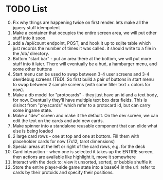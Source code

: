# TODO List

0. Fix why things are happening twice on first render. lets make all the jquery stuff idempotent
1. Make a container that occupies the entire screen area, we will put other stuff into it soon.
2. add a /api/count endpoint, POST, and hook it up to sqlite table which just records the number of times it was called. it should write to a file in the /db/ directory.
3. Bottom "start bar" - put an area there at the bottom, we will put more stuff into it later. There will eventually be a hud, a hamburger menu, and some other buttons
4. Start menu can be used to swap between 3-4 user screens and 3-4 dev/debug screens (TBD). So first build a pair of buttons in start menu to swap between 2 sample screens (with some filler text + colors for now).
5. Make a db model for "protocards" - they just have an id and a text body, for now. Eventually they'll have multiple text box data fields. This is disinct from "physcards" which refer to a protocard id, but can carry some ingame state.
6. Make a "dev" screen and make it the default. On the dev screen, we can edit the text on the cards and add new cards.
7. Make spinner into a standalone reusable component that can elide what else is being loaded
8. 2 large card rows - one at top and one at bottom. Fill them with placeholder cards for now (7x12, tarot dimensions)
9. Special areas at the left or right of the card rows, e.g. for the deck
10. Card interaction - when one is selected it takes up the ENTIRE screen, then actions are available like highlight it, move it somewhere
11. Interact with the deck to: view it unsorted, sorted, or bubble shuffle it
12. Store the entire player-side game state into a base64 in the url: refer to cards by their protoids and specify their positions.

